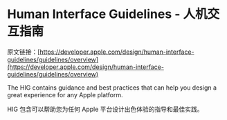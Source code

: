 # Human Interface Guidelines - 人机交互指南

原文链接：[https://developer.apple.com/design/human-interface-guidelines/guidelines/overview](https://developer.apple.com/design/human-interface-guidelines/guidelines/overview)

The HIG contains guidance and best practices that can help you design a great experience for any Apple platform.

HIG 包含可以帮助您为任何 Apple 平台设计出色体验的指导和最佳实践。

